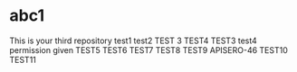 # abc1
This is your third repository
test1
test2
TEST 3
TEST4
TEST3
test4
permission given
TEST5
TEST6
TEST7
TEST8
TEST9
APISERO-46
TEST10
TEST11
